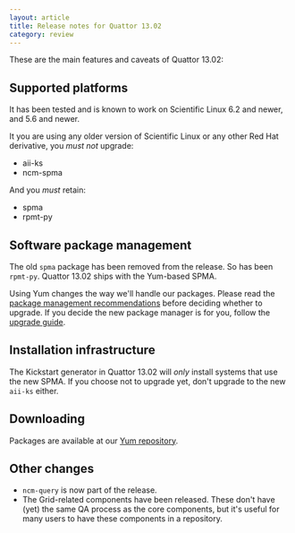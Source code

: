 ```yaml
---
layout: article
title: Release notes for Quattor 13.02
category: review
---
```


These are the main features and caveats of Quattor 13.02:

## Supported platforms

It has been tested and is known to work on Scientific Linux 6.2 and
newer, and 5.6 and newer.

It you are using any older version of Scientific Linux or any other
Red Hat derivative, you *must not* upgrade:

* aii-ks
* ncm-spma

And you *must* retain:

* spma
* rpmt-py

## Software package management

The old `spma` package has been removed from the release.  So has been
`rpmt-py`.  Quattor 13.02 ships with the Yum-based SPMA.

Using Yum changes the way we'll handle our packages.  Please read the
[package management recommendations]() before deciding whether to
upgrade.  If you decide the new package manager is for you, follow the
[upgrade guide]().

## Installation infrastructure

The Kickstart generator in Quattor 13.02 will *only* install systems
that use the new SPMA.  If you choose not to upgrade yet, don't
upgrade to the new `aii-ks` either.

## Downloading

Packages are available at our
[Yum repository](http://yum.quattor.org).

## Other changes

* `ncm-query` is now part of the release.
* The Grid-related components have been released.  These don't have
  (yet) the same QA process as the core components, but it's useful
  for many users to have these components in a repository.
